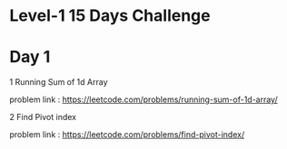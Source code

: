 # Level-1   15 Days Challenge

# Day 1

1 Running Sum of 1d Array

problem link : https://leetcode.com/problems/running-sum-of-1d-array/

2 Find Pivot index

problem link : https://leetcode.com/problems/find-pivot-index/
